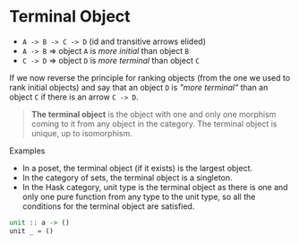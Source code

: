 # Terminal Object

* `A -> B -> C -> D` (id and transitive arrows elided)
* `A -> B` => object `A` is *more initial* than object `B`
* `C -> D` => object `D` is *more terminal* than object `C`

If we now reverse the principle for ranking objects (from the one we used to rank initial objects) and say that an object `D` is *"more terminal"* than an object `C` if there is an arrow `C -> D`.

> **The terminal object** is the object with one and only one morphism coming to it from any object in the category. The terminal object is unique, up to isomorphism.

Examples
- In a poset, the terminal object (if it exists) is the largest object.
- In the category of sets, the terminal object is a singleton.
- In the Hask category, unit type is the terminal object as there is one and only one pure function from any type to the unit type, so all the conditions for the terminal object are satisfied.

```hs
unit :: a -> ()
unit _ = ()
```
